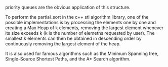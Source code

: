 priority queues are the obvious application of this structure. 

To perform the partial_sort in the c++ stl algorithm library, one of the possible implementations is by processing the elements one by one and creating a Max Heap of k elements, removing the largest element whenever its size exceeds k (k is the number of elemetns requested by user). The smallest k elements can then be obtained in descending order by continuously removing the largest element of the heap. 

It is also used for famous algorithms such as the Minimum Spanning tree, Single-Source Shortest Paths, and the A* Search algorithm.

